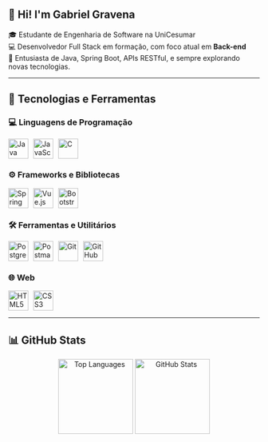## 👋 Hi! I'm Gabriel Gravena

🎓 Estudante de Engenharia de Software na UniCesumar  
💻 Desenvolvedor Full Stack em formação, com foco atual em **Back-end**  
📌 Entusiasta de Java, Spring Boot, APIs RESTful, e sempre explorando novas tecnologias.

---

## 🧠 Tecnologias e Ferramentas

### 💻 Linguagens de Programação
<div style="display: flex; gap: 10px;">
  <img src="https://cdn.jsdelivr.net/gh/devicons/devicon@latest/icons/java/java-original.svg" title="Java" alt="Java" width="40px"/>
  <img src="https://cdn.jsdelivr.net/gh/devicons/devicon@latest/icons/javascript/javascript-original.svg" title="JavaScript" alt="JavaScript" width="40px"/>
  <img src="https://cdn.jsdelivr.net/gh/devicons/devicon@latest/icons/c/c-original.svg" title="C" alt="C" width="40px"/>
</div>

### ⚙️ Frameworks e Bibliotecas
<div style="display: flex; gap: 10px;">
  <img src="https://cdn.jsdelivr.net/gh/devicons/devicon@latest/icons/spring/spring-original.svg" title="Spring Boot" alt="Spring Boot" width="40px"/>
  <img src="https://cdn.jsdelivr.net/gh/devicons/devicon@latest/icons/vuejs/vuejs-original.svg" title="Vue.js" alt="Vue.js" width="40px"/>
  <img src="https://cdn.jsdelivr.net/gh/devicons/devicon@latest/icons/bootstrap/bootstrap-original.svg" title="Bootstrap" alt="Bootstrap" width="40px"/>
</div>

### 🛠️ Ferramentas e Utilitários
<div style="display: flex; gap: 10px;">
  <img src="https://cdn.jsdelivr.net/gh/devicons/devicon@latest/icons/postgresql/postgresql-original.svg" title="PostgreSQL" alt="PostgreSQL" width="40px"/>
  <img src="https://cdn.jsdelivr.net/gh/devicons/devicon@latest/icons/postman/postman-original.svg" title="Postman" alt="Postman" width="40px"/>
  <img src="https://cdn.jsdelivr.net/gh/devicons/devicon@latest/icons/git/git-original.svg" title="Git" alt="Git" width="40px"/>
  <img src="https://cdn.jsdelivr.net/gh/devicons/devicon@latest/icons/github/github-original.svg" title="GitHub" alt="GitHub" width="40px"/>
</div>

### 🌐 Web
<div style="display: flex; gap: 10px;">
  <img src="https://cdn.jsdelivr.net/gh/devicons/devicon@latest/icons/html5/html5-original.svg" title="HTML5" alt="HTML5" width="40px"/>
  <img src="https://cdn.jsdelivr.net/gh/devicons/devicon@latest/icons/css3/css3-original.svg" title="CSS3" alt="CSS3" width="40px"/>
</div>

---

## 📊 GitHub Stats

<div align="center">
  <img src="https://github-readme-stats.vercel.app/api/top-langs/?username=Gabriel-Gravena&layout=compact&langs_count=10&title_color=ff6347&text_color=ffffff&bg_color=2e2e2e" alt="Top Languages" height="150"/>
  <img src="https://github-readme-stats.vercel.app/api?username=Gabriel-Gravena&show_icons=true&theme=tokyonight&hide=stars&rank_icon=github" alt="GitHub Stats" height="150"/>
</div>
